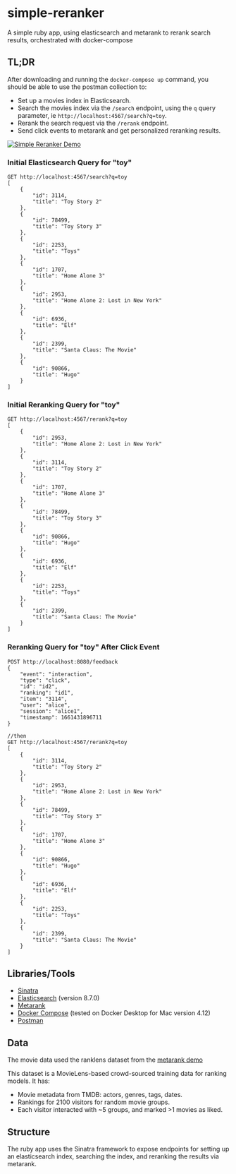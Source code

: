 # simple-reranker
A simple ruby app, using elasticsearch and metarank to rerank search results, orchestrated with docker-compose

## TL;DR
After downloading and running the `docker-compose up` command, you should be able to use the postman collection to:
- Set up a movies index in Elasticsearch.
- Search the movies index via the `/search` endpoint, using the `q` query parameter, ie `http://localhost:4567/search?q=toy`.
- Rerank the search request via the `/rerank` endpoint.
- Send click events to metarank and get personalized reranking results.

[![Simple Reranker Demo](https://user-images.githubusercontent.com/24554274/231297754-a6b53e28-77e4-4c97-b3f1-acfc47f9bb49.gif)]([https://user-images.githubusercontent.com/24554274/231280250-665118f0-9ce3-4e2d-bccf-0745a46afb8d.mp4](https://user-images.githubusercontent.com/24554274/231280250-665118f0-9ce3-4e2d-bccf-0745a46afb8d.mp4))


### Initial Elasticsearch Query for "toy"
```
GET http://localhost:4567/search?q=toy
[
    {
        "id": 3114,
        "title": "Toy Story 2"
    },
    {
        "id": 78499,
        "title": "Toy Story 3"
    },
    {
        "id": 2253,
        "title": "Toys"
    },
    {
        "id": 1707,
        "title": "Home Alone 3"
    },
    {
        "id": 2953,
        "title": "Home Alone 2: Lost in New York"
    },
    {
        "id": 6936,
        "title": "Elf"
    },
    {
        "id": 2399,
        "title": "Santa Claus: The Movie"
    },
    {
        "id": 90866,
        "title": "Hugo"
    }
]
```

### Initial Reranking Query for "toy"
```
GET http://localhost:4567/rerank?q=toy
[
    {
        "id": 2953,
        "title": "Home Alone 2: Lost in New York"
    },
    {
        "id": 3114,
        "title": "Toy Story 2"
    },
    {
        "id": 1707,
        "title": "Home Alone 3"
    },
    {
        "id": 78499,
        "title": "Toy Story 3"
    },
    {
        "id": 90866,
        "title": "Hugo"
    },
    {
        "id": 6936,
        "title": "Elf"
    },
    {
        "id": 2253,
        "title": "Toys"
    },
    {
        "id": 2399,
        "title": "Santa Claus: The Movie"
    }
]
```

### Reranking Query for "toy" After Click Event
```
POST http://localhost:8080/feedback
{
    "event": "interaction",
    "type": "click",
    "id": "id2",
    "ranking": "id1",
    "item": "3114",
    "user": "alice",
    "session": "alice1",
    "timestamp": 1661431896711
}

//then
GET http://localhost:4567/rerank?q=toy
[
    {
        "id": 3114,
        "title": "Toy Story 2"
    },
    {
        "id": 2953,
        "title": "Home Alone 2: Lost in New York"
    },
    {
        "id": 78499,
        "title": "Toy Story 3"
    },
    {
        "id": 1707,
        "title": "Home Alone 3"
    },
    {
        "id": 90866,
        "title": "Hugo"
    },
    {
        "id": 6936,
        "title": "Elf"
    },
    {
        "id": 2253,
        "title": "Toys"
    },
    {
        "id": 2399,
        "title": "Santa Claus: The Movie"
    }
]
```

## Libraries/Tools
- [Sinatra](https://sinatrarb.com/)
- [Elasticsearch](https://www.elastic.co/) (version 8.7.0)
- [Metarank](https://www.metarank.ai/)
- [Docker Compose](https://docs.docker.com/compose/) (tested on Docker Desktop for Mac version 4.12)
- [Postman](https://www.postman.com/)

## Data
The movie data used the ranklens dataset from the [metarank demo](https://github.com/metarank/ranklens)

This dataset is a MovieLens-based crowd-sourced training data for ranking models. It has:
- Movie metadata from TMDB: actors, genres, tags, dates.
- Rankings for 2100 visitors for random movie groups.
- Each visitor interacted with ~5 groups, and marked >1 movies as liked.

## Structure
The ruby app uses the Sinatra framework to expose endpoints for setting up an elasticsearch index, searching the index, and reranking the results via metarank. 
